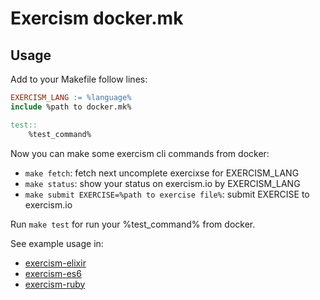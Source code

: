 # Exercism docker.mk

## Usage

Add to your Makefile follow lines:

```makefile
EXERCISM_LANG := %language%
include %path to docker.mk%

test::
    %test_command%
```

Now you can make some exercism cli commands from docker:

- `make fetch`: fetch next uncomplete exercixse for EXERCISM_LANG
- `make status`: show your status on exercism.io by EXERCISM_LANG
- `make submit EXERCISE=%path to exercise file%`: submit EXERCISE to exercism.io

Run `make test` for run your %test_command% from docker.

See example usage in:

 - [exercism-elixir](https://github.com/v-kolesnikov/exercism-elixir/blob/master/Makefile)
 - [exercism-es6](https://github.com/v-kolesnikov/exercism-es6/blob/master/Makefile)
 - [exercism-ruby](https://github.com/v-kolesnikov/exercism-ruby/blob/master/Makefile)
